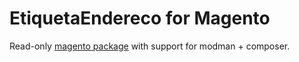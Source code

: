 # EtiquetaEndereco for Magento
Read-only [magento package](https://www.magentocommerce.com/magento-connect/etiquetas-de-enderecamento-correios.html) with support for modman + composer.
